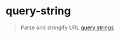 # query-string

> Parse and stringify URL [query strings](http://en.wikipedia.org/wiki/Query_string)

